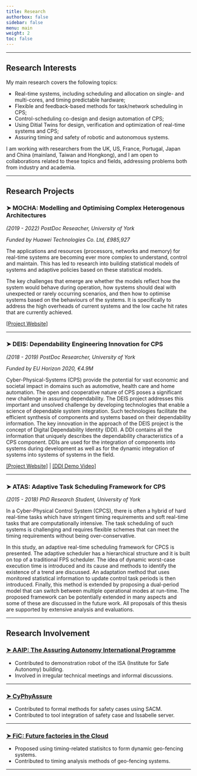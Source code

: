 ```yaml
---
title: Research
authorbox: false
sidebar: false
menu: main
weight: 2
toc: false
---
```


---

## Research Interests

My main research covers the following topics:

- Real-time systems, including scheduling and allocation on single- and multi-cores, and timing predictable hardware;
- Flexible and feedback-based methods for task/network scheduling in CPS;
- Control-scheduling co-design and design automation of CPS;
- Using Ditial Twins for design, verification and optimization of real-time systems and CPS;
- Assuring timing and safety of robotic and autonomous systems.

I am working with researchers from the UK, US, France, Portugal, Japan and China (mainland, Taiwan and Hongkong), and I am open to collaborations related to these topics and fields, addressing problems both from industry and academia.


---

## Research Projects
### ➤ MOCHA: Modelling and Optimising Complex Heterogenous Architectures 

*(2019 - 2022) PostDoc Reseacher, University of York*

*Funded by Huawei Technologies Co. Ltd, £985,927*

The applications and resources (processors, networks and memory) for real-time systems are becoming ever more complex to understand, control and maintain. This has led to research into building statistical models of systems and adaptive policies based on these statistical models.

The key challenges that emerge are whether the models reflect how the system would behave during operation, how systems should deal with unexpected or rarely occurring scenarios, and then how to optimise systems based on the behaviours of the systems. It is specifically to address the high overheads of current systems and the low cache hit rates that are currently achieved.

[\[Project Website\]](https://www.cs.york.ac.uk/rts/mocha/)

---

### ➤ DEIS: Dependability Engineering Innovation for CPS

*(2018 - 2019) PostDoc Researcher, University of York*

*Funded by EU Horizon 2020, €4.9M*

Cyber-Physical-Systems (CPS) provide the potential for vast economic and societal impact in domains such as automotive, health care and home automation. The open and cooperative nature of CPS poses a significant new challenge in assuring dependability. The DEIS project addresses this important and unsolved challenge by developing technologies that enable a science of dependable system integration. Such technologies facilitate the efficient synthesis of components and systems based on their dependability information. The key innovation in the approach of the DEIS project is the concept of Digital Dependability Identity (DDI). A DDI contains all the information that uniquely describes the dependability characteristics of a CPS component. DDIs are used for the integration of components into systems during development as well as for the dynamic integration of systems into systems of systems in the field.

[\[Project Website\]](http://www.deis-project.eu/) | [\[DDI Demo Video\]](https://www.youtube.com/watch?v=dlcUkhwhinw&ab_channel=DEISProject-EU)

---

### ➤ ATAS: Adaptive Task Scheduling Framework for CPS

*(2015 - 2018) PhD Research Student, University of York*

In a Cyber-Physical Control System (CPCS), there is often a hybrid of hard real-time tasks which have stringent timing requirements and soft real-time tasks that are computationally intensive. The task scheduling of such systems is challenging and requires flexible schemes that can meet the timing requirements without being over-conservative. 

In this study, an adaptive real-time scheduling framework for CPCS is presented. The adaptive scheduler has a hierarchical structure and it is built on top of a traditional FPS scheduler. The idea of dynamic worst-case execution time is introduced and its cause and methods to identify the existence of a trend are discussed. An adaptation method that uses monitored statistical information to update control task periods is then introduced. Finally, this method is extended by proposing a dual-period model that can switch between multiple operational modes at run-time. The proposed framework can be potentially extended in many aspects and some of these are discussed in the future work. All proposals of this thesis are supported by extensive analysis and evaluations.

---

## Research Involvement
### [➤ AAIP: The Assuring Autonomy International Programme](https://www.york.ac.uk/assuring-autonomy/) 

- Contributed to demonstration robot of the ISA (Institute for Safe Autonomy) building.
- Involved in irregular technical meetings and informal discussions.

---

### [➤ CyPhyAssure](https://www.cs.york.ac.uk/circus/CyPhyAssure/) 

- Contributed to formal methods for safety cases using SACM.
- Contributed to tool integration of safety case and Issabelle server.

---

### [➤ FiC: Future factories in the Cloud]((https://research.chalmers.se/en/project/7231)) 

- Proposed using timing-related statisitcs to form dynamic geo-fencing systems.
- Contributed to timing analysis methods of geo-fencing systems.

---
